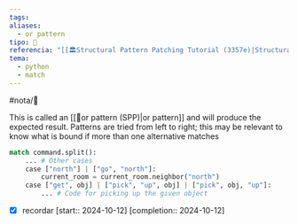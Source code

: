 ```yaml
---
tags: 
aliases:
  - or pattern
tipo: 📑
referencia: "[[🏛️Structural Pattern Patching Tutorial (3357e)|Structural Pattern Matching Tutorial]]"
tema:
  - python
  - match
---
```


#nota/📑


This is called an [[📑or pattern (SPP)|or pattern]] and will produce the expected result. Patterns are tried from left to right; this may be relevant to know what is bound if more than one alternative matches


```python
match command.split():
    ... # Other cases
    case ["north"] | ["go", "north"]:
        current_room = current_room.neighbor("north")
    case ["get", obj] | ["pick", "up", obj] | ["pick", obj, "up"]:
        ... # Code for picking up the given object
```

- [x] recordar  [start:: 2024-10-12]  [completion:: 2024-10-12]